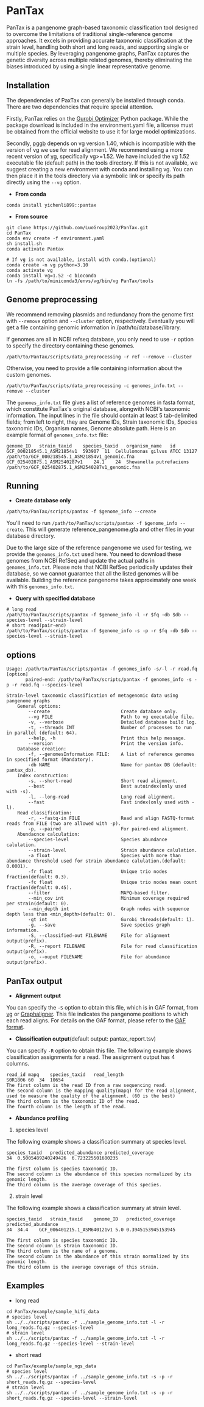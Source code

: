 # PanTax

PanTax is a pangenome graph-based taxonomic classification tool designed to overcome the limitations of traditional single-reference genome approaches. It excels in providing accurate taxonomic classification at the strain level, handling both short and long reads, and supporting single or multiple species. By leveraging pangenome graphs, PanTax captures the genetic diversity across multiple related genomes, thereby eliminating the biases introduced by using a single linear representative genome. 

## Installation
The dependencies of PaxTax can generally be installed through conda. There are two dependencies that require special attention. 

Firstly, PanTax relies on the [Gurobi Optimizer](https://www.gurobi.com/solutions/gurobi-optimizer/) Python package. While the package download is included in the environment.yaml file, a license must be obtained from the official website to use it for large model optimizations.

Secondly, [pggb](https://github.com/pangenome/pggb.git) depends on vg version 1.40, which is incompatible with the version of vg we use for read alignment. We recommend using a more recent version of [vg](https://github.com/vgteam/vg.git), specifically vg>=1.52. We have included the vg 1.52 executable file (default path) in the tools directory. If this is not available, we suggest creating a new environment with conda and installing vg. You can then place it in the tools directory via a symbolic link or specify its path directly using the `--vg` option.

* **From conda**

```
conda install yichenli899::pantax
```

* **From source**
```
git clone https://github.com/LuoGroup2023/PanTax.git
cd PanTax
conda env create -f environment.yaml
sh install.sh
conda activate Pantax

# If vg is not available, install with conda.(optional)
conda create -n vg python=3.10
conda activate vg
conda install vg=1.52 -c bioconda
ln -fs /path/to/miniconda3/envs/vg/bin/vg PanTax/tools
```

## Genome preprocessing

We recommend removing plasmids and redundancy from the genome first with `--remove` option and `--cluster` option, respectively. Eventually you will get a file containing genomic information in /path/to/database/library.

If genomes are all in NCBI refseq database, you only need to use `-r` option to specify the directory containing these genomes.

```
/path/to/PanTax/scripts/data_preprocessing -r ref --remove --cluster
```
Otherwise, you need to provide a file containing information about the custom genomes.
```
/path/to/PanTax/scripts/data_preprocessing -c genomes_info.txt --remove --cluster
```
The `genomes_info.txt` file gives a list of reference genomes in fasta format, which constitute PaxTax's original database, alongwith NCBI's taxonomic information. The input lines in the file should contain at least 5 tab-delimited fields; from left to right, they are Genome IDs, Strain taxonomic IDs, Species taxonomic IDs, Organism names, Genome absolute path.
Here is an example format of `genomes_info.txt` file:
```
genome_ID	strain_taxid	species_taxid	organism_name	id
GCF_000218545.1_ASM21854v1	593907	11	Cellulomonas gilvus ATCC 13127	/path/to/GCF_000218545.1_ASM21854v1_genomic.fna
GCF_025402875.1_ASM2540287v1	24.1	24	Shewanella putrefaciens	/path/to/GCF_025402875.1_ASM2540287v1_genomic.fna
```

## Running
* **Create database only** 
```
/path/to/PanTax/scripts/pantax -f $genome_info --create
```
You'll need to run `/path/to/PanTax/scripts/pantax -f $genome_info --create`. This will generate reference_pangenome.gfa and other files in your database directory.

Due to the large size of the reference pangenome we used for testing, we provide the `genomes_info.txt` used here. You need to download these genomes from NCBI RefSeq and update the actual paths in `genomes_info.txt`. Please note that NCBI RefSeq periodically updates their database, so we cannot guarantee that all the listed genomes will be available. Building the reference pangenome takes approximately one week with this `genomes_info.txt`. 

* **Query with specified database**
```
# long read
/path/to/PanTax/scripts/pantax -f $genome_info -l -r $fq -db $db --species-level --strain-level
# short read(pair-end)
/path/to/PanTax/scripts/pantax -f $genome_info -s -p -r $fq -db $db --species-level --strain-level
```

## options
```
Usage: /path/to/PanTax/scripts/pantax -f genomes_info -s/-l -r read.fq [option]
       paired-end: /path/to/PanTax/scripts/pantax -f genomes_info -s -p -r read.fq --species-level

Strain-level taxonomic classification of metagenomic data using pangenome graphs
    General options:
        --create                          Create database only.
        --vg FILE                         Path to vg executable file.
        -v, --verbose                     Detailed database build log.
        -t, --threads INT                 Number of processes to run in parallel (default: 64).
        --help, -h                        Print this help message.
        --version                         Print the version info.
    Database creation:
        -f, --genomesInformation FILE:    A list of reference genomes in specified format (Mandatory).
        -db NAME                          Name for pantax DB (default: pantax_db).
    Index construction:
        -s, --short-read                  Short read alignment.
        --best                            Best autoindex(only used with -s).
        -l, --long-read                   Long read alignment.
        --fast                            Fast index(only used with -l).
    Read classification:
        -r, --fastq-in FILE               Read and align FASTQ-format reads from FILE (two are allowed with -p).
        -p, --paired                      For paired-end alignment.
    Abundacnce calculation:
        --species-level                   Species abundance calulation.
        --strain-level                    Strain abundance calulation.
        -a float                          Species with more than abundance threshold used for strain abundance calulation.(default: 0.0001).
        -fr float                         Unique trio nodes fraction(default: 0.3).
        -fc float                         Unique trio nodes mean count fraction(default: 0.45).
        --filter                          MAPQ-based filter.
        --min_cov int                     Minimum coverage required per strain(default: 0).
        --min_depth int                   Graph nodes with sequence depth less than <min_depth>(default: 0).
        -gt int                           Gurobi threads(default: 1).
        -g, --save                        Save species graph information.
        -S, --classified-out FILENAME     File for alignment output(prefix).
        -R, --report FILENAME             File for read classification output(prefix).
        -o, --ouput FILENAME              File for abundance output(prefix).
```

## PanTax output
* **Alignment output**

You can specify the `-S` option to obtain this file, which is in GAF format, from [vg](https://github.com/vgteam/vg.git) or [Graphaligner](https://github.com/maickrau/GraphAligner). This file indicates the pangenome positions to which each read aligns. For details on the GAF format, please refer to the [GAF format](https://github.com/lh3/gfatools/blob/master/doc/rGFA.md).

* **Classification output**(default output: pantax_report.tsv)

You can specify `-R` option to obtain this file. The following example shows classification assignments for a read. The assignment output has 4 columns.
```
read_id mapq    species_taxid   read_length
S0R1806	60	34	10654
The first column is the read ID from a raw sequencing read.
The second column is the mapping quality(mapq) for the read alignment, used to measure the quality of the alignment. (60 is the best)
The third column is the taxonomic ID of the read.
The fourth column is the length of the read.
```

* **Abundance profiling**
1. species level

The following example shows a classification summary at species level. 
```
species_taxid	predicted_abundance	predicted_coverage
34	0.5005489240249426	6.723225501680235

The first column is species taxonomic ID.
The second column is the abundance of this species normalized by its genomic length.
The third column is the average coverage of this species.
```

2. strain level

The following example shows a classification summary at strain level. 
```
species_taxid	strain_taxid	genome_ID	predicted_coverage	predicted_abundance
34	34.4	GCF_006401215.1_ASM640121v1	5.0	0.3945153945153945

The first column is species taxonomic ID.
The second column is strain taxonomic ID.
The third column is the name of a genome.
The second column is the abundance of this strain normalized by its genomic length.
The third column is the average coverage of this strain.
```

## Examples

* long read
```
cd PanTax/example/sample_hifi_data
# species level
sh ../../scripts/pantax -f ../sample_genome_info.txt -l -r long_reads.fq.gz --species-level
# strain level
sh ../../scripts/pantax -f ../sample_genome_info.txt -l -r long_reads.fq.gz --species-level --strain-level
```
* short read
```
cd PanTax/example/sample_ngs_data
# species level
sh ../../scripts/pantax -f ../sample_genome_info.txt -s -p -r short_reads.fq.gz --species-level
# strain level
sh ../../scripts/pantax -f ../sample_genome_info.txt -s -p -r short_reads.fq.gz --species-level --strain-level
```